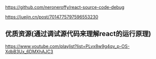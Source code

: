 https://github.com/neroneroffy/react-source-code-debug


https://juejin.cn/post/7014775797596553230



## 优质资源(通过调试源代码来理解react的运行原理)

https://www.youtube.com/playlist?list=PLvx8w9g4qv_p-OS-XdbB3Ux_6DMXhAJC3